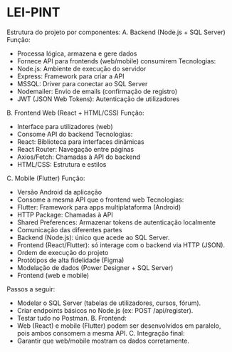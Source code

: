 # LEI-PINT

Estrutura do projeto por componentes:
A. Backend (Node.js + SQL Server) Função:
- Processa lógica, armazena e gere dados
- Fornece API para frontends (web/mobile) consumirem Tecnologias:
- Node.js: Ambiente de execução do servidor
- Express: Framework para criar a API
- MSSQL: Driver para conectar ao SQL Server
- Nodemailer: Envio de emails (confirmação de registro)
- JWT (JSON Web Tokens): Autenticação de utilizadores

B. Frontend Web (React + HTML/CSS) Função:
- Interface para utilizadores (web)
- Consome API do backend Tecnologias:
- React: Biblioteca para interfaces dinâmicas
- React Router: Navegação entre páginas
- Axios/Fetch: Chamadas à API do backend
- HTML/CSS: Estrutura e estilos

C. Mobile (Flutter) Função:
- Versão Android da aplicação
- Consome a mesma API que o frontend web Tecnologias:
- Flutter: Framework para apps multiplataforma (Android)
- HTTP Package: Chamadas à API
- Shared Preferences: Armazenar tokens de autenticação localmente
- Comunicação das diferentes partes
- Backend (Node.js): único que acede ao SQL Server.
- Frontend (React/Flutter): só interage com o backend via HTTP (JSON).
- Ordem de execução do projeto
- Protótipos de alta fidelidade (Figma)
- Modelação de dados (Power Designer + SQL Server)
- Frontend (web e mobile)

Passos a seguir:
- Modelar o SQL Server (tabelas de utilizadores, cursos, fórum).
- Criar endpoints básicos no Node.js (ex: POST /api/register).
- Testar tudo no Postman. B. Frontend:
- Web (React) e mobile (Flutter) podem ser desenvolvidos em paralelo, pois ambos consomem a mesma API. C. Integração final:
- Garantir que web/mobile mostram os dados corretamente.

